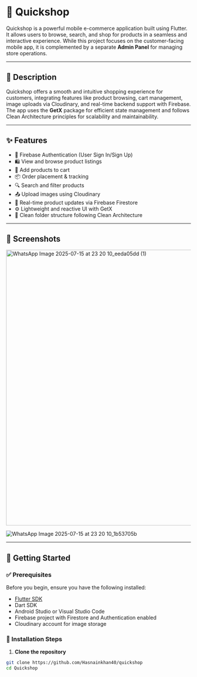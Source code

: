# 🛒 Quickshop

Quickshop is a powerful mobile e-commerce application built using Flutter. It allows users to browse, search, and shop for products in a seamless and interactive experience. While this project focuses on the customer-facing mobile app, it is complemented by a separate **Admin Panel** for managing store operations.

---

## 📖 Description

Quickshop offers a smooth and intuitive shopping experience for customers, integrating features like product browsing, cart management, image uploads via Cloudinary, and real-time backend support with Firebase. The app uses the **GetX** package for efficient state management and follows Clean Architecture principles for scalability and maintainability.

---

## ✨ Features

- 🔐 Firebase Authentication (User Sign In/Sign Up)
- 🛍 View and browse product listings
- 🛒 Add products to cart
- 📦 Order placement & tracking
- 🔍 Search and filter products
- 📤 Upload images using Cloudinary
- 🔄 Real-time product updates via Firebase Firestore
- ⚙️ Lightweight and reactive UI with GetX
- 📁 Clean folder structure following Clean Architecture

---

## 📸 Screenshots

<img width="750" height="750" alt="WhatsApp Image 2025-07-15 at 23 20 10_eeda05dd (1)" src="https://github.com/user-attachments/assets/fb190ddb-5cc4-457c-b0a5-18fc828e4722" />


![WhatsApp Image 2025-07-15 at 23 20 10_1b53705b](https://github.com/user-attachments/assets/5a254fc8-4ea5-4d62-9b1f-01a15f321245)

---

## 🚀 Getting Started

### ✅ Prerequisites

Before you begin, ensure you have the following installed:

- [Flutter SDK](https://flutter.dev/docs/get-started/install)
- Dart SDK
- Android Studio or Visual Studio Code
- Firebase project with Firestore and Authentication enabled
- Cloudinary account for image storage

### 🔧 Installation Steps

1. **Clone the repository**

```bash
git clone https://github.com/Hasnainkhan40/quickshop
cd Quickshop
